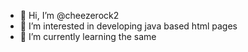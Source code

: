 - 👋 Hi, I’m @cheezerock2
- 👀 I’m interested in developing java based html pages
- 🌱 I’m currently learning the same

<!---
cheezerock2/cheezerock2 is a ✨ special ✨ repository because its `README.md` (this file) appears on your GitHub profile.
You can click the Preview link to take a look at your changes.
--->

